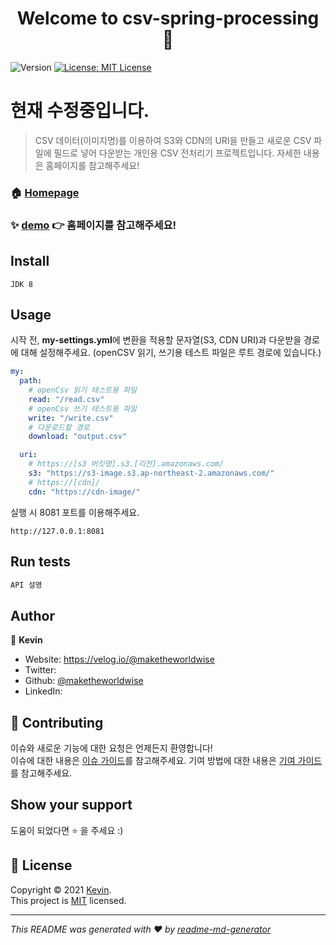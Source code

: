 <h1 align="center">Welcome to csv-spring-processing 👋</h1>
<p>
  <img alt="Version" src="https://img.shields.io/badge/version-0.0.0-blue.svg?cacheSeconds=2592000" />
  <a href="LICENSE" target="_blank">
    <img alt="License: MIT License" src="https://img.shields.io/badge/License-MIT License-yellow.svg" />
  </a>
</p>

# 현재 수정중입니다.

> CSV 데이터(이미지명)를 이용하여 S3와 CDN의 URI을 만들고 새로운 CSV 파일에 필드로 넣어 다운받는 개인용 CSV 전처리기 프로젝트입니다. 자세한 내용은 홈페이지를 참고해주세요!

### 🏠 [Homepage](https://velog.io/@maketheworldwise/CSV-%EB%8D%B0%EC%9D%B4%ED%84%B0%EC%97%90-%EB%AC%B8%EC%9E%90%EC%97%B4-%EC%B6%94%EA%B0%80%ED%95%B4%EC%A3%BC%EA%B8%B0)

### ✨ [demo]() 👉 홈페이지를 참고해주세요!

## Install

```
JDK 8
```
## Usage

시작 전, **my-settings.yml**에 변환을 적용할 문자열(S3, CDN URI)과 다운받을 경로에 대해 설정해주세요.
(openCSV 읽기, 쓰기용 테스트 파일은 루트 경로에 있습니다.)

```yml
my:
  path:
    # openCsv 읽기 테스트용 파일
    read: "/read.csv"
    # openCsv 쓰기 테스트용 파일
    write: "/write.csv"
    # 다운로드할 경로
    download: "output.csv"

  uri:
    # https://[s3 버킷명].s3.[리전].amazonaws.com/
    s3: "https://s3-image.s3.ap-northeast-2.amazonaws.com/"
    # https://[cdn]/
    cdn: "https://cdn-image/"
```

실행 시 8081 포트를 이용해주세요.

```
http://127.0.0.1:8081
```

## Run tests

```sh
API 설명
```

## Author

👤 **Kevin**

* Website: https://velog.io/@maketheworldwise
* Twitter: []()
* Github: [@maketheworldwise](https://github.com/maketheworldwise)
* LinkedIn: []()

## 🤝 Contributing

이슈와 새로운 기능에 대한 요청은 언제든지 환영합니다!<br />
이슈에 대한 내용은 [이슈 가이드]()를 참고해주세요. 기여 방법에 대한 내용은 [기여 가이드]()를 참고해주세요.

## Show your support

도움이 되었다면 ⭐️ 을 주세요 :)

## 📝 License

Copyright © 2021 [Kevin](https://github.com/maketheworldwise). <br />
This project is [MIT](LICENSE) licensed.

***
_This README was generated with ❤️ by [readme-md-generator](https://github.com/kefranabg/readme-md-generator)_